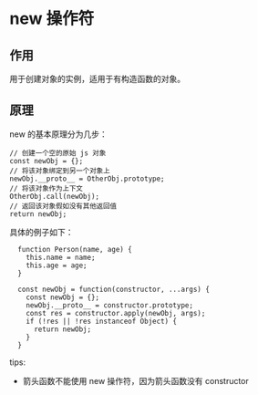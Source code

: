# new 操作符

## 作用

用于创建对象的实例，适用于有构造函数的对象。

## 原理

new 的基本原理分为几步：

```
// 创建一个空的原始 js 对象
const newObj = {};
// 将该对象绑定到另一个对象上
newObj.__proto__ = OtherObj.prototype;
// 将该对象作为上下文
OtherObj.call(newObj);
// 返回该对象假如没有其他返回值
return newObj;
```

具体的例子如下：

```
  function Person(name, age) {
    this.name = name;
    this.age = age;
  }

  const newObj = function(constructor, ...args) {
    const newObj = {};
    newObj.__proto__ = constructor.prototype;
    const res = constructor.apply(newObj, args);
    if (!res || !res instanceof Object) {
      return newObj;
    }
  }
```

tips:

* 箭头函数不能使用 new 操作符，因为箭头函数没有 constructor